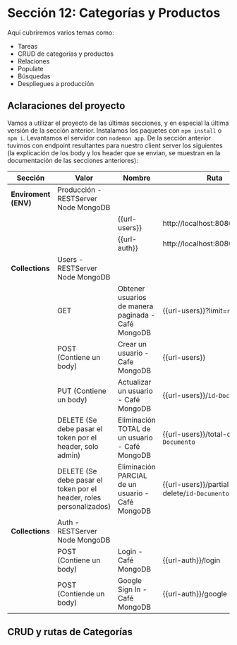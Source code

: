 # Sección 12: Categorías y Productos

Aquí cubriremos varios temas como:

- Tareas
- CRUD de categorías y productos
- Relaciones
- Populate
- Búsquedas
- Despliegues a producción

## Aclaraciones del proyecto

Vamos a utilizar el proyecto de las últimas secciones, y en especial la última versión de la sección anterior. Instalamos los paquetes con `npm install` o `npm i`. Levantamos el servidor con `nodemon app`. De la sección anterior tuvimos con endpoint resultantes para nuestro client server los siguientes (la explicación de los body y los header que se envian, se muestran en la documentación de las secciones anteriores):

| Sección              | Valor                                                               | Nombre                                             | Ruta                                        |
| -------------------- | ------------------------------------------------------------------- | -------------------------------------------------- | ------------------------------------------- |
| **Enviroment (ENV)** | Producción - RESTServer Node MongoDB                                |
|                      |                                                                     | {{url-users}}                                      | http://localhost:8080/api/users             |
|                      |                                                                     | {{url-auth}}                                       | http://localhost:8080/api/auth              |
| **Collections**      | Users - RESTServer Node MongoDB                                     |
|                      | GET                                                                 | Obtener usuarios de manera paginada - Café MongoDB | {{url-users}}?limit=`n`&from=`n`            |
|                      | POST (Contiene un body)                                             | Crear un usuario - Cafe MongoDB                    | {{url-users}}                               |
|                      | PUT (Contiene un body)                                              | Actualizar un usuario - Café MongoDB               | {{url-users}}/`id-Documento`                |
|                      | DELETE (Se debe pasar el token por el header, solo admin)           | Eliminación TOTAL de un usuario - Café MongoDB     | {{url-users}}/total-delete/`id-Documento`   |
|                      | DELETE (Se debe pasar el token por el header, roles personalizados) | Eliminación PARCIAL de un usuario - Café MongoDB   | {{url-users}}/partial-delete/`id-Documento` |
| **Collections**      | Auth - RESTServer Node MongoDB                                      |
|                      | POST (Contiene un body)                                             | Login - Café MongoDB                               | {{url-auth}}/login                          |
|                      | POST (Contiende un body)                                            | Google Sign In - Café MongoDB                      | {{url-auth}}/google                         |

## CRUD y rutas de Categorías



